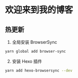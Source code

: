 # 欢迎来到我的博客

## 热更新

1. 全局安装 BrowserSync
```bash
yarn global add browser-sync
```

2. 安装 Hexo 插件
```bash
yarn add hexo-browsersync --dev
```
